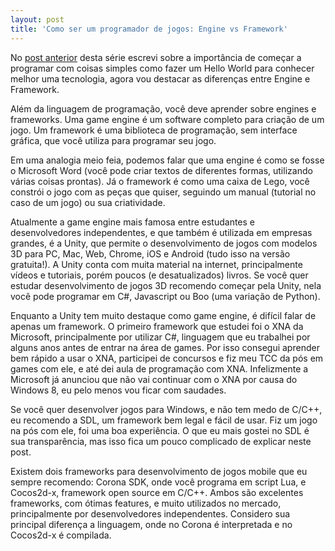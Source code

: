 ```yaml
---
layout: post
title: 'Como ser um programador de jogos: Engine vs Framework'
---
```


No [post anterior](http://gamedeveloper.com.br/blog/2013/08/21/como-ser-um-programador-de-jogos-hello-world/ "Como ser um programador de jogos") desta série escrevi sobre a importância de começar a programar com coisas simples como fazer um Hello World para conhecer melhor uma tecnologia, agora vou destacar as diferenças entre Engine e Framework.

Além da linguagem de programação, você deve aprender sobre engines e frameworks. Uma game engine é um software completo para criação de um jogo. Um framework é uma biblioteca de programação, sem interface gráfica, que você utiliza para programar seu jogo.

Em uma analogia meio feia, podemos falar que uma engine é como se fosse o Microsoft Word (você pode criar textos de diferentes formas, utilizando várias coisas prontas). Já o framework é como uma caixa de Lego, você constrói o jogo com as peças que quiser, seguindo um manual (tutorial no caso de um jogo) ou sua criatividade.

Atualmente a game engine mais famosa entre estudantes e desenvolvedores independentes, e que também é utilizada em empresas grandes, é a Unity, que permite o desenvolvimento de jogos com modelos 3D para PC, Mac, Web, Chrome, iOS e Android (tudo isso na versão gratuita!). A Unity conta com muita material na internet, principalmente vídeos e tutoriais, porém poucos (e desatualizados) livros. Se você quer estudar desenvolvimento de jogos 3D recomendo começar pela Unity, nela você pode programar em C#, Javascript ou Boo (uma variação de Python).

Enquanto a Unity tem muito destaque como game engine, é difícil falar de apenas um framework. O primeiro framework que estudei foi o XNA da Microsoft, principalmente por utilizar C#, linguagem que eu trabalhei por alguns anos antes de entrar na área de games. Por isso consegui aprender bem rápido a usar o XNA, participei de concursos e fiz meu TCC da pós em games com ele, e até dei aula de programação com XNA. Infelizmente a Microsoft já anunciou que não vai continuar com o XNA por causa do Windows 8, eu pelo menos vou ficar com saudades.

Se você quer desenvolver jogos para Windows, e não tem medo de C/C++, eu recomendo a SDL, um framework bem legal e fácil de usar. Fiz um jogo na pós com ele, foi uma boa experiência. O que eu mais gostei no SDL é sua transparência, mas isso fica um pouco complicado de explicar neste post.

Existem dois frameworks para desenvolvimento de jogos mobile que eu sempre recomendo: Corona SDK, onde você programa em script Lua, e Cocos2d-x, framework open source em C/C++. Ambos são excelentes frameworks, com ótimas features, e muito utilizados no mercado, principalmente por desenvolvedores independentes. Considero sua principal diferença a linguagem, onde no Corona é interpretada e no Cocos2d-x é compilada.
